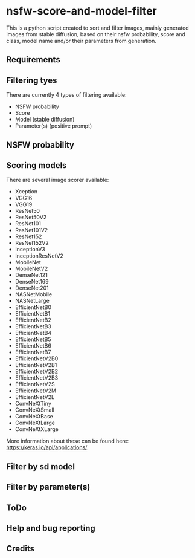 # nsfw-score-and-model-filter

This is a python script created to sort and filter images, mainly generated images from stable diffusion, based on their nsfw probability, score and class, model name and/or their parameters from generation.

## Requirements

## Filtering tyes
There are currently 4 types of filtering available:
- NSFW probability
- Score
- Model (stable diffusion)
- Parameter(s) (positive prompt)

## NSFW probability

## Scoring models
There are several image scorer available:
- Xception
- VGG16
- VGG19
- ResNet50
- ResNet50V2
- ResNet101
- ResNet101V2
- ResNet152
- ResNet152V2
- InceptionV3
- InceptionResNetV2
- MobileNet
- MobileNetV2
- DenseNet121
- DenseNet169
- DenseNet201
- NASNetMobile
- NASNetLarge
- EfficientNetB0
- EfficientNetB1
- EfficientNetB2
- EfficientNetB3
- EfficientNetB4
- EfficientNetB5
- EfficientNetB6
- EfficientNetB7
- EfficientNetV2B0
- EfficientNetV2B1
- EfficientNetV2B2
- EfficientNetV2B3
- EfficientNetV2S
- EfficientNetV2M
- EfficientNetV2L
- ConvNeXtTiny
- ConvNeXtSmall
- ConvNeXtBase
- ConvNeXtLarge
- ConvNeXtXLarge

More information about these can be found here:
https://keras.io/api/applications/

## Filter by sd model


## Filter by parameter(s)


## ToDo



## Help and bug reporting

## Credits
